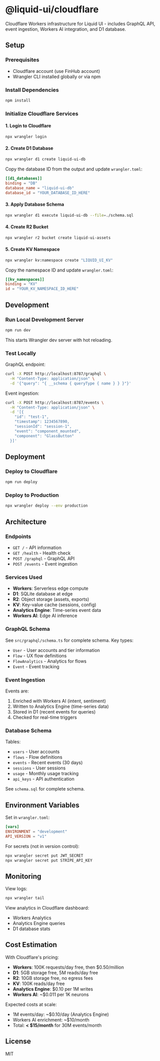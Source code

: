 # @liquid-ui/cloudflare

Cloudflare Workers infrastructure for Liquid UI - includes GraphQL API, event ingestion, Workers AI integration, and D1 database.

## Setup

### Prerequisites

- Cloudflare account (use FinHub account)
- Wrangler CLI installed globally or via npm

### Install Dependencies

```bash
npm install
```

### Initialize Cloudflare Services

#### 1. Login to Cloudflare

```bash
npx wrangler login
```

#### 2. Create D1 Database

```bash
npx wrangler d1 create liquid-ui-db
```

Copy the database ID from the output and update `wrangler.toml`:

```toml
[[d1_databases]]
binding = "DB"
database_name = "liquid-ui-db"
database_id = "YOUR_DATABASE_ID_HERE"
```

#### 3. Apply Database Schema

```bash
npx wrangler d1 execute liquid-ui-db --file=./schema.sql
```

#### 4. Create R2 Bucket

```bash
npx wrangler r2 bucket create liquid-ui-assets
```

#### 5. Create KV Namespace

```bash
npx wrangler kv:namespace create "LIQUID_UI_KV"
```

Copy the namespace ID and update `wrangler.toml`:

```toml
[[kv_namespaces]]
binding = "KV"
id = "YOUR_KV_NAMESPACE_ID_HERE"
```

## Development

### Run Local Development Server

```bash
npm run dev
```

This starts Wrangler dev server with hot reloading.

### Test Locally

GraphQL endpoint:
```bash
curl -X POST http://localhost:8787/graphql \
  -H "Content-Type: application/json" \
  -d '{"query": "{ __schema { queryType { name } } }"}'
```

Event ingestion:
```bash
curl -X POST http://localhost:8787/events \
  -H "Content-Type: application/json" \
  -d '[{
    "id": "test-1",
    "timestamp": 1234567890,
    "sessionId": "session-1",
    "event": "component_mounted",
    "component": "GlassButton"
  }]'
```

## Deployment

### Deploy to Cloudflare

```bash
npm run deploy
```

### Deploy to Production

```bash
npx wrangler deploy --env production
```

## Architecture

### Endpoints

- `GET /` - API information
- `GET /health` - Health check
- `POST /graphql` - GraphQL API
- `POST /events` - Event ingestion

### Services Used

- **Workers**: Serverless edge compute
- **D1**: SQLite database at edge
- **R2**: Object storage (assets, exports)
- **KV**: Key-value cache (sessions, config)
- **Analytics Engine**: Time-series event data
- **Workers AI**: Edge AI inference

### GraphQL Schema

See `src/graphql/schema.ts` for complete schema. Key types:

- `User` - User accounts and tier information
- `Flow` - UX flow definitions
- `FlowAnalytics` - Analytics for flows
- `Event` - Event tracking

### Event Ingestion

Events are:
1. Enriched with Workers AI (intent, sentiment)
2. Written to Analytics Engine (time-series data)
3. Stored in D1 (recent events for queries)
4. Checked for real-time triggers

### Database Schema

Tables:
- `users` - User accounts
- `flows` - Flow definitions
- `events` - Recent events (30 days)
- `sessions` - User sessions
- `usage` - Monthly usage tracking
- `api_keys` - API authentication

See `schema.sql` for complete schema.

## Environment Variables

Set in `wrangler.toml`:

```toml
[vars]
ENVIRONMENT = "development"
API_VERSION = "v1"
```

For secrets (not in version control):

```bash
npx wrangler secret put JWT_SECRET
npx wrangler secret put STRIPE_API_KEY
```

## Monitoring

View logs:
```bash
npx wrangler tail
```

View analytics in Cloudflare dashboard:
- Workers Analytics
- Analytics Engine queries
- D1 database stats

## Cost Estimation

With Cloudflare's pricing:

- **Workers**: 100K requests/day free, then $0.50/million
- **D1**: 5GB storage free, 5M reads/day free
- **R2**: 10GB storage free, no egress fees
- **KV**: 100K reads/day free
- **Analytics Engine**: $0.10 per 1M writes
- **Workers AI**: ~$0.011 per 1K neurons

Expected costs at scale:
- 1M events/day: ~$0.10/day (Analytics Engine)
- Workers AI enrichment: ~$10/month
- Total: **< $15/month** for 30M events/month

## License

MIT
